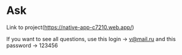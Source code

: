 # Ask
Link to project(https://native-app-c7210.web.app/)

If you want to see all questions, use this login -> v@mail.ru and this password -> 123456
